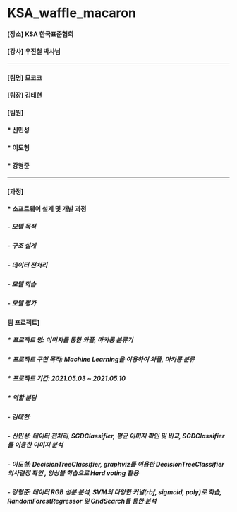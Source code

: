 # KSA_waffle_macaron


#### [장소] KSA 한국표준협회
#### [강사] 우진철 박사님

***
#### [팀명] 모코코

#### [팀장] 김태현

#### [팀원]
####   * 신민성
####   * 이도형
####   * 강형준

***
#### [과정]
####  * 소프트웨어 설계 및 개발 과정
#####    - 모델 목적
#####    - 구조 설계
#####    - 데이터 전처리
#####    - 모델 학습
#####    - 모델 평가

#### 팀 프로젝트]
#####  * 프로젝트 명: 이미지를 통한 와플, 마카롱 분류기
#####  * 프로젝트 구현 목적: Machine Learning을 이용하여 와플, 마카롱 분류
#####  * 프로젝트 기간: 2021.05.03 ~ 2021.05.10
#####  * 역할 분담
#####    - 김태현:
#####    - 신민성: 데이터 전처리, SGDClassifier, 평균 이미지 확인 및 비교, SGDClassifier를 이용한 이미지 분석
#####    - 이도형: DecisionTreeClassifier, graphviz를 이용한 DecisionTreeClassifier 의사결정 확인 , 앙상블 학습으로 Hard voting 활용
#####    - 강형준: 데이터 RGB 성분 분석, SVM의 다양한 커널(rbf, sigmoid, poly)로 학습, RandomForestRegressor 및 GridSearch를 통한 분석
